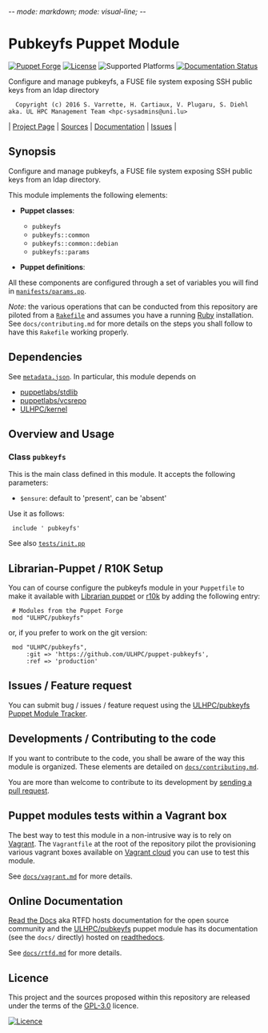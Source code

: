 -*- mode: markdown; mode: visual-line;  -*-

# Pubkeyfs Puppet Module 

[![Puppet Forge](http://img.shields.io/puppetforge/v/ULHPC/pubkeyfs.svg)](https://forge.puppetlabs.com/ULHPC/pubkeyfs)
[![License](http://img.shields.io/:license-GPL3.0-blue.svg)](LICENSE)
![Supported Platforms](http://img.shields.io/badge/platform-debian-lightgrey.svg)
[![Documentation Status](https://readthedocs.org/projects/ulhpc-puppet-pubkeyfs/badge/?version=latest)](https://readthedocs.org/projects/ulhpc-puppet-pubkeyfs/?badge=latest)

Configure and manage pubkeyfs, a FUSE file system exposing SSH public keys from an ldap directory

      Copyright (c) 2016 S. Varrette, H. Cartiaux, V. Plugaru, S. Diehl aka. UL HPC Management Team <hpc-sysadmins@uni.lu>
      

| [Project Page](https://github.com/ULHPC/puppet-pubkeyfs) | [Sources](https://github.com/ULHPC/puppet-pubkeyfs) | [Documentation](https://ulhpc-puppet-pubkeyfs.readthedocs.org/en/latest/) | [Issues](https://github.com/ULHPC/puppet-pubkeyfs/issues) |

## Synopsis

Configure and manage pubkeyfs, a FUSE file system exposing SSH public keys from an ldap directory.

This module implements the following elements: 

* __Puppet classes__:
    - `pubkeyfs` 
    - `pubkeyfs::common` 
    - `pubkeyfs::common::debian` 
    - `pubkeyfs::params` 

* __Puppet definitions__: 

All these components are configured through a set of variables you will find in
[`manifests/params.pp`](manifests/params.pp). 

_Note_: the various operations that can be conducted from this repository are piloted from a [`Rakefile`](https://github.com/ruby/rake) and assumes you have a running [Ruby](https://www.ruby-lang.org/en/) installation.
See `docs/contributing.md` for more details on the steps you shall follow to have this `Rakefile` working properly. 

## Dependencies

See [`metadata.json`](metadata.json). In particular, this module depends on 

* [puppetlabs/stdlib](https://forge.puppetlabs.com/puppetlabs/stdlib)
* [puppetlabs/vcsrepo](https://forge.puppetlabs.com/puppetlabs/vcsrepo)
* [ULHPC/kernel](https://forge.puppetlabs.com/ULHPC/kernel)

## Overview and Usage

### Class `pubkeyfs`

This is the main class defined in this module.
It accepts the following parameters: 

* `$ensure`: default to 'present', can be 'absent'

Use it as follows:

     include ' pubkeyfs'

See also [`tests/init.pp`](tests/init.pp)



## Librarian-Puppet / R10K Setup

You can of course configure the pubkeyfs module in your `Puppetfile` to make it available with [Librarian puppet](http://librarian-puppet.com/) or
[r10k](https://github.com/adrienthebo/r10k) by adding the following entry:

     # Modules from the Puppet Forge
     mod "ULHPC/pubkeyfs"

or, if you prefer to work on the git version: 

     mod "ULHPC/pubkeyfs", 
         :git => 'https://github.com/ULHPC/puppet-pubkeyfs',
         :ref => 'production' 

## Issues / Feature request

You can submit bug / issues / feature request using the [ULHPC/pubkeyfs Puppet Module Tracker](https://github.com/ULHPC/puppet-pubkeyfs/issues). 

## Developments / Contributing to the code 

If you want to contribute to the code, you shall be aware of the way this module is organized. 
These elements are detailed on [`docs/contributing.md`](contributing/index.md).

You are more than welcome to contribute to its development by [sending a pull request](https://help.github.com/articles/using-pull-requests). 

## Puppet modules tests within a Vagrant box

The best way to test this module in a non-intrusive way is to rely on [Vagrant](http://www.vagrantup.com/).
The `Vagrantfile` at the root of the repository pilot the provisioning various vagrant boxes available on [Vagrant cloud](https://atlas.hashicorp.com/boxes/search?utf8=%E2%9C%93&sort=&provider=virtualbox&q=svarrette) you can use to test this module.

See [`docs/vagrant.md`](vagrant.md) for more details. 

## Online Documentation

[Read the Docs](https://readthedocs.org/) aka RTFD hosts documentation for the open source community and the [ULHPC/pubkeyfs](https://github.com/ULHPC/puppet-pubkeyfs) puppet module has its documentation (see the `docs/` directly) hosted on [readthedocs](http://ulhpc-puppet-pubkeyfs.rtfd.org).

See [`docs/rtfd.md`](rtfd.md) for more details.

## Licence

This project and the sources proposed within this repository are released under the terms of the [GPL-3.0](LICENCE) licence.


[![Licence](https://www.gnu.org/graphics/gplv3-88x31.png)](LICENSE)
